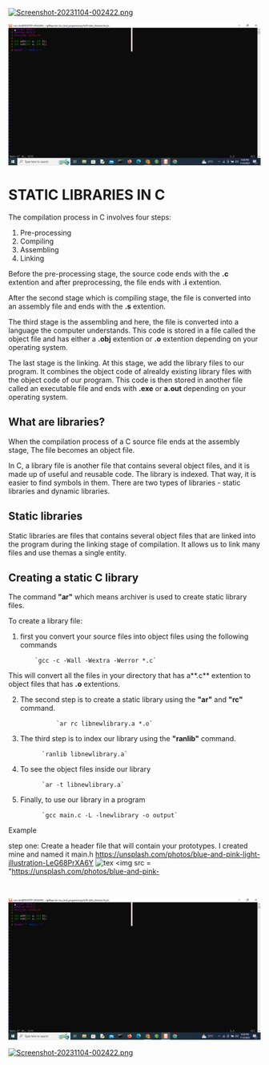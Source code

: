 [![Screenshot-20231104-002422.png](https://i.postimg.cc/ht2XgrCt/Screenshot-20231104-002422.png)](https://postimg.cc/cv8xBQyp)


![alt text](0x09-static_libraries/header.png)


# STATIC LIBRARIES IN C

The compilation process in C involves four steps:

1. Pre-processing
2. Compiling
3. Assembling
4. Linking

Before the pre-processing stage, the source code ends with the **.c** extention and after preprocessing, the file ends with **.i** extention.

After the second stage which is compiling stage, the file is converted into an assembly file and ends with the **.s** extention.

The third stage is the assembling and here, the file is converted into a language the computer understands. This code is stored in a file called the object file and has either a **.obj** extention or **.o** extention depending on your operating system.

The last stage is the linking. At this stage, we add the library files to our program. It combines the object code of alrealdy existing library files with the object code of our program. This code is then stored in another file called an executable file and ends with **.exe** or **a.out** depending on your operating system.

## What are libraries?

When the compilation process of a C source file ends at the assembly stage, The file becomes an object file.

In C, a library file is another file that contains several object files, and it is made up of useful and reusable code. The library is indexed. That way, it is easier to find symbols in them. There are two types of libraries - static libraries and dynamic libraries.

## Static libraries

Static libraries are files that contains several object files that are linked into the program during the linking stage of compilation. It allows us to link many files and use themas a single entity.

## Creating a static C library

The command **"ar"** which means archiver is used to create static library files.

To create a library file:

1. first you convert your source files into object files using the following commands

	       `gcc -c -Wall -Wextra -Werror *.c`

This will convert all the files in your directory that has a**.c** extention to object files that has **.o** extentions.

2. The second step is to create a static library using the **"ar"** and **"rc"** command.

                 `ar rc libnewlibrary.a *.o`

3. The third step is to index our library using the **"ranlib"** command.

	         `ranlib libnewlibrary.a`

4. To see the object files inside our library

	         `ar -t libnewlibrary.a`

5. Finally, to use our library in a program

	         `gcc main.c -L -lnewlibrary -o output`


Example

 step one: Create a header file that will contain your prototypes. I created mine and named it main.h
https://unsplash.com/photos/blue-and-pink-light-illustration-LeG68PrXA6Y
 ![tex](https://unsplash.com/photos/blue-and-pink-light-illustration-LeG68PrXA6Y)
<img src = "https://unsplash.com/photos/blue-and-pink-

<br>

![alt text](0x09-static_libraries/header.png)


[![Screenshot-20231104-002422.png](https://i.postimg.cc/ht2XgrCt/Screenshot-20231104-002422.png)](https://postimg.cc/cv8xBQyp)

